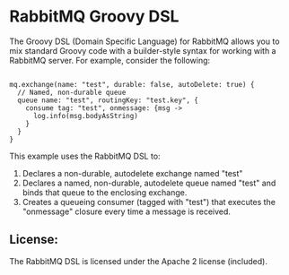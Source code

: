 # RabbitMQ Groovy DSL

The Groovy DSL (Domain Specific Language) for RabbitMQ allows you to mix standard
Groovy code with a builder-style syntax for working with a RabbitMQ server. For
example, consider the following:

<pre><code>
mq.exchange(name: "test", durable: false, autoDelete: true) {
  // Named, non-durable queue
  queue name: "test", routingKey: "test.key", {
    consume tag: "test", onmessage: {msg ->
      log.info(msg.bodyAsString)
    }
  }
}
</code></pre>

This example uses the RabbitMQ DSL to:

1. Declares a non-durable, autodelete exchange named "test"
2. Declares a named, non-durable, autodelete queue named "test" and binds that queue
   to the enclosing exchange.
3. Creates a queueing consumer (tagged with "test") that executes the "onmessage"
   closure every time a message is received.

## License:

The RabbitMQ DSL is licensed under the Apache 2 license (included).
